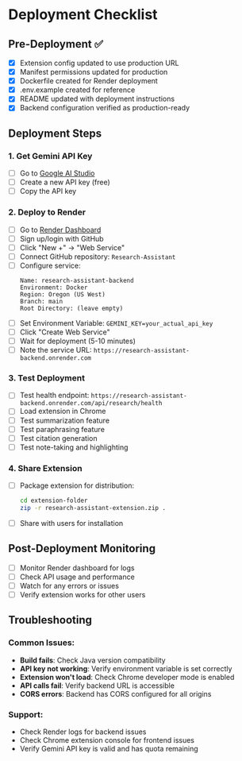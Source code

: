 # Deployment Checklist

## Pre-Deployment ✅

- [x] Extension config updated to use production URL
- [x] Manifest permissions updated for production
- [x] Dockerfile created for Render deployment
- [x] .env.example created for reference
- [x] README updated with deployment instructions
- [x] Backend configuration verified as production-ready

## Deployment Steps

### 1. Get Gemini API Key
- [ ] Go to [Google AI Studio](https://makersuite.google.com/app/apikey)
- [ ] Create a new API key (free)
- [ ] Copy the API key

### 2. Deploy to Render
- [ ] Go to [Render Dashboard](https://dashboard.render.com)
- [ ] Sign up/login with GitHub
- [ ] Click "New +" → "Web Service"
- [ ] Connect GitHub repository: `Research-Assistant`
- [ ] Configure service:
  ```
  Name: research-assistant-backend
  Environment: Docker
  Region: Oregon (US West)
  Branch: main
  Root Directory: (leave empty)
  ```
- [ ] Set Environment Variable: `GEMINI_KEY=your_actual_api_key`
- [ ] Click "Create Web Service"
- [ ] Wait for deployment (5-10 minutes)
- [ ] Note the service URL: `https://research-assistant-backend.onrender.com`

### 3. Test Deployment
- [ ] Test health endpoint: `https://research-assistant-backend.onrender.com/api/research/health`
- [ ] Load extension in Chrome
- [ ] Test summarization feature
- [ ] Test paraphrasing feature
- [ ] Test citation generation
- [ ] Test note-taking and highlighting

### 4. Share Extension
- [ ] Package extension for distribution:
  ```bash
  cd extension-folder
  zip -r research-assistant-extension.zip .
  ```
- [ ] Share with users for installation

## Post-Deployment Monitoring

- [ ] Monitor Render dashboard for logs
- [ ] Check API usage and performance
- [ ] Watch for any errors or issues
- [ ] Verify extension works for other users

## Troubleshooting

### Common Issues:
- **Build fails**: Check Java version compatibility
- **API key not working**: Verify environment variable is set correctly
- **Extension won't load**: Check Chrome developer mode is enabled
- **API calls fail**: Verify backend URL is accessible
- **CORS errors**: Backend has CORS configured for all origins

### Support:
- Check Render logs for backend issues
- Check Chrome extension console for frontend issues
- Verify Gemini API key is valid and has quota remaining